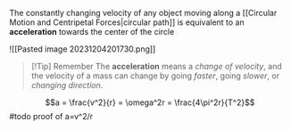 The constantly changing velocity of any object moving along a [[Circular Motion and Centripetal Forces|circular path]] is equivalent to an **acceleration** towards the center of the circle

![[Pasted image 20231204201730.png]]

> [!Tip] Remember
> The **acceleration** means a *change of velocity*, and the velocity of a mass can change by going *faster*, going *slower*, or *changing direction*.
 
$$a = \frac{v^2}{r} = \omega^2r = \frac{4\pi^2r}{T^2}$$
#todo proof of a=v^2/r


